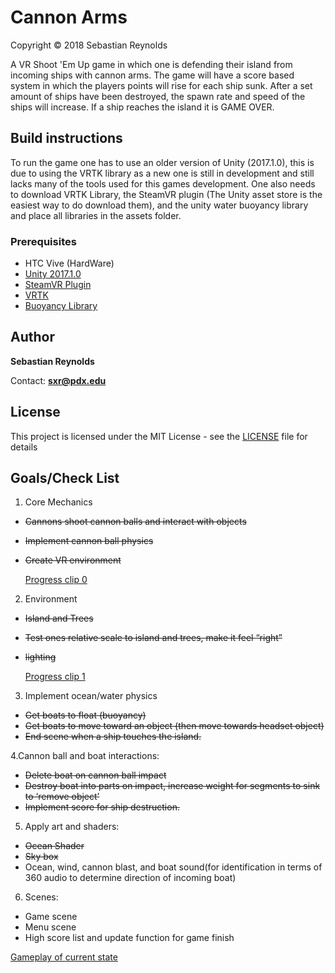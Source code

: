 # Cannon Arms
Copyright &copy; 2018 Sebastian Reynolds

A VR Shoot 'Em Up game in which one is defending their island from incoming ships with cannon arms. The game will have a score based system in which the players points will rise for each ship sunk. After a set amount of ships have been destroyed, the spawn rate and speed of the ships will increase. If a ship reaches the island it is GAME OVER.


## Build instructions
To run the game one has to use an older version of Unity (2017.1.0), this is due to using the VRTK library as a new one is still in development and still lacks many of the tools used for this games development. One also needs to download VRTK Library, the SteamVR plugin (The Unity asset store is the easiest way to do download them), and the unity water buoyancy library and place all libraries in the assets folder.

### Prerequisites
* HTC Vive (HardWare)
* [Unity 2017.1.0](https://unity3d.com/unity/whats-new/unity-2017.1.0)
* [SteamVR Plugin](https://assetstore.unity.com/packages/templates/systems/steamvr-plugin-32647)
* [VRTK](https://assetstore.unity.com/packages/tools/vrtk-virtual-reality-toolkit-vr-toolkit-64131)
* [Buoyancy Library](https://github.com/dbrizov/Unity-WaterBuoyancy)

## Author

**Sebastian Reynolds**

Contact: **sxr@pdx.edu**

## License

This project is licensed under the MIT License - see the [LICENSE](LICENSE) file for details


## Goals/Check List
1. Core Mechanics
  * ~~Cannons shoot cannon balls and interact with objects~~
  * ~~Implement cannon ball physics~~
  * ~~Create VR environment~~
  
    [Progress clip 0](https://media.giphy.com/media/LUQ6WC0pFwB7213LWJ/giphy.gif)

2. Environment
  * ~~Island and Trees~~
  * ~~Test ones relative scale to island and trees, make it feel “right”~~
  * ~~lighting~~
  
    [Progress clip 1](https://media.giphy.com/media/3mjR4BAyhk8Z5Vmcfo/giphy.gif)

3. Implement ocean/water physics
  * ~~Get boats to float (buoyancy)~~
  * ~~Get boats to move toward an object (then move towards headset object)~~
  * ~~End scene when a ship touches the island.~~

4.Cannon ball and boat interactions:
  * ~~Delete boat on cannon ball impact~~
  * ~~Destroy boat into parts on impact, increase weight for segments to sink to ‘remove object’~~
  * ~~Implement score for ship destruction.~~

5. Apply art and shaders:
  * ~~Ocean Shader~~
  * ~~Sky box~~
  * Ocean, wind, cannon blast, and boat sound(for identification in terms of 360 audio to determine direction of incoming boat)

6. Scenes:
  * Game scene
  * Menu scene
  * High score list and update function for game finish
  
[Gameplay of current state](https://www.youtube.com/watch?v=X-YDfyDWEmE)


